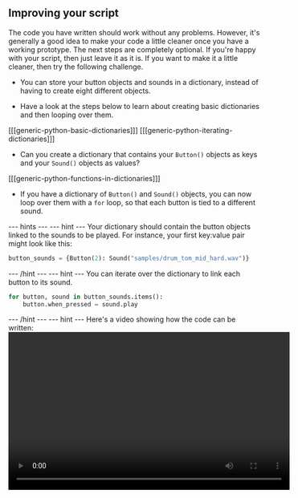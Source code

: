 ## Improving your script

The code you have written should work without any problems. However, it's generally a good idea to make your code a little cleaner once you have a working prototype. The next steps are completely optional. If you're happy with your script, then just leave it as it is. If you want to make it a little cleaner, then try the following challenge.

- You can store your button objects and sounds in a dictionary, instead of having to create eight different objects.

- Have a look at the steps below to learn about creating basic dictionaries and then looping over them.

[[[generic-python-basic-dictionaries]]]
[[[generic-python-iterating-dictionaries]]]

- Can you create a dictionary that contains your `Button()` objects as keys and your `Sound()` objects as values?

[[[generic-python-functions-in-dictionaries]]]

- If you have a dictionary of `Button()` and `Sound()` objects, you can now loop over them with a `for` loop, so that each button is tied to a different sound.

--- hints --- --- hint ---
Your dictionary should contain the button objects linked to the sounds to be played. For instance, your first key:value pair might look like this:

```python
button_sounds = {Button(2): Sound("samples/drum_tom_mid_hard.wav")}
```

--- /hint --- --- hint ---
You can iterate over the dictionary to link each button to its sound.
```python
for button, sound in button_sounds.items():
    button.when_pressed = sound.play
```
--- /hint --- --- hint ---
Here's a video showing how the code can be written:
<video width="560" height="315" controls>
<source src="images/gpio-music-box-7.webm" type="video/webm">
Try using Firefox or Chrome for WebM support
--- /hint --- --- /hints ---
